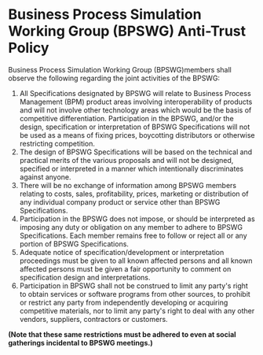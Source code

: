 # Business Process Simulation Working Group (BPSWG) Anti-Trust Policy #
Business Process Simulation Working Group (BPSWG)members shall observe the following regarding the joint activities of the BPSWG:

  1. All Specifications designated by BPSWG will relate to Business Process Management (BPM) product areas involving interoperability of products and will not involve other technology areas which would be the basis of competitive differentiation.  Participation in the BPSWG, and/or the design, specification or interpretation of BPSWG Specifications will not be used as a means of fixing prices, boycotting distributors or otherwise restricting competition.
  1. The design of BPSWG Specifications will be based on the technical and practical merits of the various proposals and will not be designed, specified or interpreted in a manner which intentionally discriminates against anyone.
  1. There will be no exchange of information among BPSWG members relating to costs, sales, profitability, prices, marketing or distribution of any individual company product or service other than BPSWG Specifications.
  1. Participation in the BPSWG does not impose, or should be interpreted as imposing any duty or obligation on any member to adhere to BPSWG Specifications.  Each member remains free to follow or reject all or any portion of BPSWG Specifications.
  1. Adequate notice of specification/development or interpretation proceedings must be given to all known affected persons and all known affected persons must be given a fair opportunity to comment on specification design and interpretations.
  1. Participation in BPSWG shall not be construed to limit any party's right to obtain services or software programs from other sources, to prohibit or restrict any party from independently developing or acquiring competitive materials, nor to limit any party's right to deal with any other vendors, suppliers, contractors or customers.

**(Note that these same restrictions must be adhered to even at social gatherings incidental to BPSWG meetings.)**
